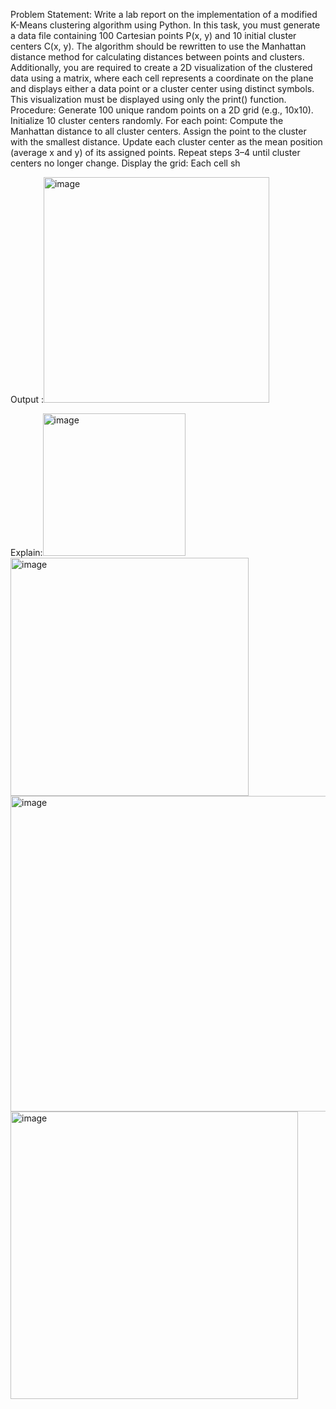 Problem Statement: Write a lab report on the implementation of a modified K-Means clustering algorithm using Python. In this task, you must generate a data file containing 100 Cartesian points P(x, y) and 10 initial cluster centers C(x, y). The algorithm should be rewritten to use the Manhattan distance method for calculating distances between points and clusters. Additionally, you are required to create a 2D visualization of the clustered data using a matrix, where each cell represents a coordinate on the plane and displays either a data point or a cluster center using distinct symbols. This visualization must be displayed using only the print() function.
Procedure:
Generate 100 unique random points on a 2D grid (e.g., 10x10).
Initialize 10 cluster centers randomly.
For each point:
 Compute the Manhattan distance to all cluster centers.
 Assign the point to the cluster with the smallest distance.
Update each cluster center as the mean position (average x and y) of its assigned points.
Repeat steps 3–4 until cluster centers no longer change.
Display the grid:
Each cell sh

Output :<img width="361" alt="image" src="https://github.com/user-attachments/assets/5377d6dd-38ee-4df9-9769-2c31387bf10d" />

Explain:<img width="228" alt="image" src="https://github.com/user-attachments/assets/68d1098b-8c22-474a-bafb-b4fa2099bb38" /><img width="381" alt="image" src="https://github.com/user-attachments/assets/6814ced6-5f36-4412-8490-aba81747dde2" /><img width="505" alt="image" src="https://github.com/user-attachments/assets/8c073f04-1720-4653-a45e-d9ea7f72bbc6" />
<img width="460" alt="image" src="https://github.com/user-attachments/assets/321d9390-ade6-4e6d-a243-71e77caf91fc" />



